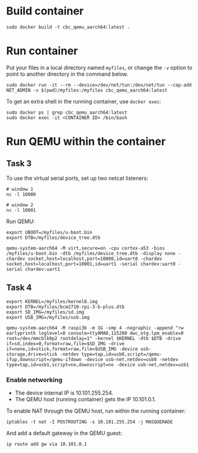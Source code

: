 
# Build container

```
sudo docker build -t cbc_qemu_aarch64:latest .
```

# Run container

Put your files in a local directory named `myfiles`, or change the `-v` option to point to another directory in the command below.

```
sudo docker run -it --rm --device=/dev/net/tun:/dev/net/tun --cap-add NET_ADMIN -v $(pwd)/myfiles:/myfiles cbc_qemu_aarch64:latest
```

To get an extra shell in the running container, use `docker exec`:

```
sudo docker ps | grep cbc_qemu_aarch64:latest
sudo docker exec -it <CONTAINER ID> /bin/bash
```

# Run QEMU within the container

## Task 3

To use the virtual serial ports, set up two netcat listeners:

```
# window 1
nc -l 10000

# window 2
nc -l 10001
```

Run QEMU:
```
export UBOOT=/myfiles/u-boot.bin
export DTB=/myfiles/device_tree.dtb

qemu-system-aarch64 -M virt,secure=on -cpu cortex-a53 -bios /myfiles/u-boot.bin -dtb /myfiles/device_tree.dtb -display none -chardev socket,host=localhost,port=10000,id=uart0 -chardev socket,host=localhost,port=10001,id=uart1 -serial chardev:uart0 -serial chardev:uart1
```

## Task 4

```
export KERNEL=/myfiles/kernel8.img
export DTB=/myfiles/bcm2710-rpi-3-b-plus.dtb
export SD_IMG=/myfiles/sd.img
export USB_IMG=/myfiles/usb.img

qemu-system-aarch64 -M raspi3b -m 1G -smp 4 -nographic -append "rw earlyprintk loglevel=8 console=ttyAMA0,115200 dwc_otg.lpm_enable=0 root=/dev/mmcblk0p2 rootdelay=1" -kernel $KERNEL -dtb $DTB -drive if=sd,index=0,format=raw,file=$SD_IMG -drive if=none,id=stick,format=raw,file=$USB_IMG -device usb-storage,drive=stick -netdev type=tap,id=usb0,script=/qemu-ifup,downscript=/qemu-ifdown -device usb-net,netdev=usb0 -netdev type=tap,id=usb1,script=no,downscript=no -device usb-net,netdev=usb1
```

### Enable networking

* The device internal IP is 10.101.255.254.
* The QEMU host (running container) gets the IP 10.101.0.1.

To enable NAT through the QEMU host, run within the running container:

```
iptables -t nat -I POSTROUTING -s 10.101.255.254 -j MASQUERADE
```

And add a default gateway in the QEMU guest:

```
ip route add gw via 10.101.0.1
```

